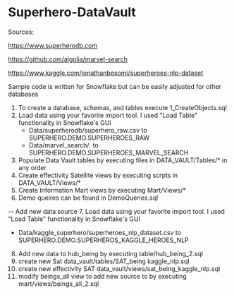 # Superhero-DataVault

Sources:

https://www.superherodb.com​

https://github.com/algolia/marvel-search​

https://www.kaggle.com/jonathanbesomi/superheroes-nlp-dataset

Sample code is written for Snowflake but can be easily adjusted for other databases
1. To create a database, schemas, and tables execute 1_CreateObjects.sql
2. Load data using your favorite import tool. I used "Load Table" functionality in Snowflake's GUI
    - Data/superherodb/superhero_raw.csv to  SUPERHERO.DEMO.SUPERHEROES_RAW
    - Data/marvel_search/*.* to SUPERHERO.DEMO.SUPERHEROES_MARVEL_SEARCH
3. Populate Data Vault tables by executing files in DATA_VAULT/Tables/* in any order
4. Create effectivity Satellite views by executing scrpts in DATA_VAULT/Views/*
5. Create Information Mart views by executing Mart/Views/*
6. Demo queires can be found in DemoQueries.sql

-- Add new data source
7. Load data using your favorite import tool. I used "Load Table" functionality in Snowflake's GUI   
  - Data/kaggle_superhero/superheroes_nlp_dataset.csv to SUPERHERO.DEMO.SUPERHEROS_KAGGLE_HEROES_NLP
8. Add new data to hub_being by executing table/hub_being_2.sql
9. create new Sat data_vault/tables/SAT_being kaggle_nlp.sql
10. create new effectivity SAT data_vault/views/sat_being_kaggle_nlp.sql
11. modify  beings_all view to add new source to by executing mart/views/beings_all_2.sql 
